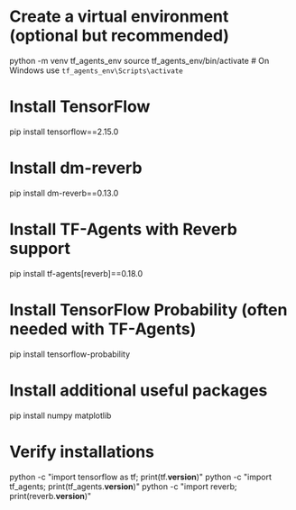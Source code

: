 # Create a virtual environment (optional but recommended)
python -m venv tf_agents_env
source tf_agents_env/bin/activate  # On Windows use `tf_agents_env\Scripts\activate`

# Install TensorFlow
pip install tensorflow==2.15.0

# Install dm-reverb
pip install dm-reverb==0.13.0

# Install TF-Agents with Reverb support
pip install tf-agents[reverb]==0.18.0

# Install TensorFlow Probability (often needed with TF-Agents)
pip install tensorflow-probability

# Install additional useful packages
pip install numpy matplotlib

# Verify installations
python -c "import tensorflow as tf; print(tf.__version__)"
python -c "import tf_agents; print(tf_agents.__version__)"
python -c "import reverb; print(reverb.__version__)"